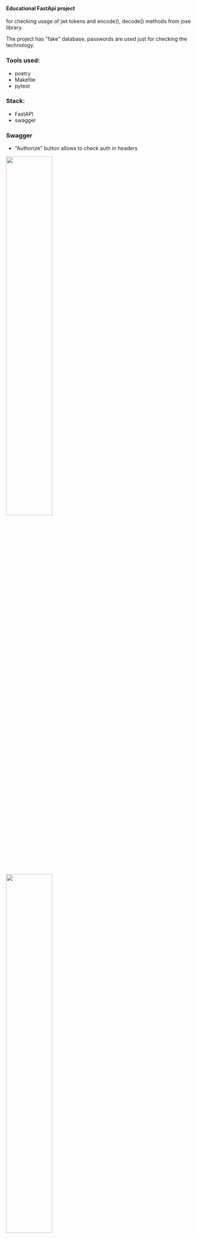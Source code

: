 #### Educational FastApi project 
for checking usage of jwt tokens and encode(), decode() methods from jose library.

The project has "fake" database, passwords are used just for checking the technology.

### Tools used:
- poetry
- Makefile
- pytest

### Stack:
- FastAPI
- swagger

### Swagger
- "Authorize" button allows to check auth in headers
<img src="https://github.com/user-attachments/assets/cbb4a840-2ec3-4999-b97c-94a03152d992" width="50%">
<img src="https://github.com/user-attachments/assets/bbd9bcd0-db5b-4692-8ca6-f77fa4bc25b4" width="50%">



### Topics to study:
- Dependencies `from fastapi import Depends`
- Creating tokens `token = jwt.encode(claims=data_to_encode, key=key)`
- Passsing tokens through headers `token = request.headers.get("client_secret")`
- Passing headers in pytest ```response = client.post(url + f"?username={username}&password={password}", 
        headers={"Authorization": "bearer xxx", "client_secret": token})```
- Usage of password hashing ```from passlib.context import CryptContext ...
hasher = CryptContext(schemes=["sha256_crypt", "md5_crypt", "des_crypt"])
...hasher.verify("my-password", hashed_password_from_db)```
- Passing headers by curl 
```

example of a request 

curl -X 'POST' \
  'http://0.0.0.0:8000/v1/?username=joe&password=123' \
  -H 'accept: application/json' \
  -d '' -H 'Authorization:bearer xxx' \
  -H 'client_secret:eyJhbGciOiJIUzI1NiIsInR5cCI6IkpXVCJ9.eyJ1c2VybmFtZSI6ImpvZSIsImV4cGlyZSI6IjIwMjUtMDEtMjRUMTQ6Mjg6MDMuMDM2NzI0KzAwOjAwIn0.GTphQVoUy6eBX14hx2UPXv6-4u4tbrgUEWLEHXGLFho'
```
